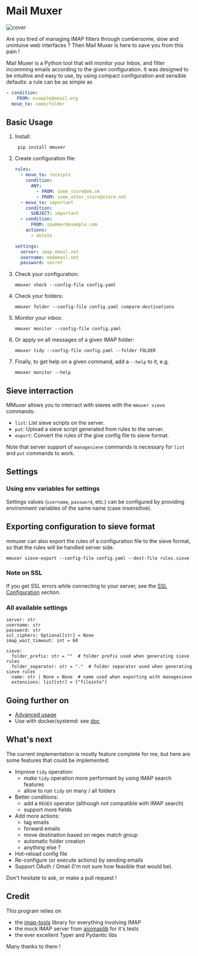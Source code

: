 # Mail Muxer

![cover](assets/cover.png)

Are you tired of managing IMAP filters through cumbersome, slow and unintuive web interfaces ? Then Mail Muxer is here to save you from this pain !

Mail Muxer is a Python tool that will monitor your Inbox, and filter incomming emails according to the given configuration. It was designed to be intuitive and easy to use, by using compact configuration and sensible defaults: a rule can be as simple as
```yaml
- condition:
    FROM: example@email.org
  move_to: some/folder
```

## Basic Usage

1. Install:

        pip install mmuxer

2. Create configuration file:
    ```yaml
    rules:
      - move_to: receipts
        condition:
          ANY:
            - FROM: some_store@ok.ok
            - FROM: some_other_store@store.net
      - move_to: important
        condition:
          SUBJECT: important
      - condition:
          FROM: spammer@example.com
        actions:
          - delete

    settings:
      server: imap.email.net
      username: me@email.net
      password: secret
    ```
3. Check your configuration:

       mmuxer check --config-file config.yaml

4. Check your folders:

       mmuxer folder --config-file config.yaml compare-destinations

5. Monitor your inbox:

       mmuxer monitor --config-file config.yaml

6. Or apply on all messages of a given IMAP folder:

       mmuxer tidy --config-file config.yaml --folder FOLDER

7. Finally, to get help on a given command, add a `--help` to it, e.g.

       mmuxer monitor --help

## Sieve interraction

MMuxer allows you to interract with sieves with the `mmuxer sieve` commands:

- `list`:     List sieve scripts on the server.
- `put`:      Upload a sieve script generated from rules to the server.
- `export`:   Convert the rules of the give config file to sieve format.

Note that server support of `managesieve` commands is necessary for  `list` and `put` commands to work.


## Settings

### Using env variables for settings

Settings values (`username`, `password`, etc.) can be configured by providing environment variables of the same name (case insensitive).

## Exporting configuration to sieve format

mmuxer can also export the rules of a configuration file to the sieve format, so that the rules will be handled server side.

    mmuxer sieve-export --config-file config.yaml --dest-file rules.sieve

### Note on SSL

If you get SSL errors while connecting to your server, see the [SSL Configuration](./docs/advanced_usage.md#ssl-configuration) section.

### All available settings

    server: str
    username: str
    password: str
    ssl_ciphers: Optional[str] = None
    imap_wait_timeout: int = 60

    sieve:
      folder_prefix: str = ""  # folder prefix used when generating sieve rules
      folder_separator: str = "."  # folder separator used when generating sieve rules
      name: str | None = None  # name used when exporting with managesieve
      extensions: list[str] = ["fileinto"]

## Going further on

- [Advanced usage](./docs/advanced_usage.md)
- Use with docker/systemd: see [doc](./service/README.md)

## What's next

The current implementation is mostly feature complete for me, but here are some features that could be implemented:

- Improve `tidy` operation:
  - make `tidy` operation more performant by using IMAP search features
  - allow to run `tidy` on many / all folders
- Better conditions:
  - add a `REGEX` operator (although not compatible with IMAP search)
  - support more fields
- Add more actions:
  - tag emails
  - forward emails
  - move destination based on regex match group
  - automatic folder creation
  - anything else ?
- Hot-reload config file
- Re-configure (or execute actions) by sending emails
- Support OAuth / Gmail (I'm not sure how feasible that would be).

Don't hesitate to ask, or make a pull request !

## Credit

This program relies on
- the [imap-tools](https://github.com/ikvk/imap_tools) library for everything involving IMAP
- the mock IMAP server from [aioimaplib](https://github.com/bamthomas/aioimaplib) for it's tests
- the ever excellent Typer and Pydantic libs

Many thanks to them !

